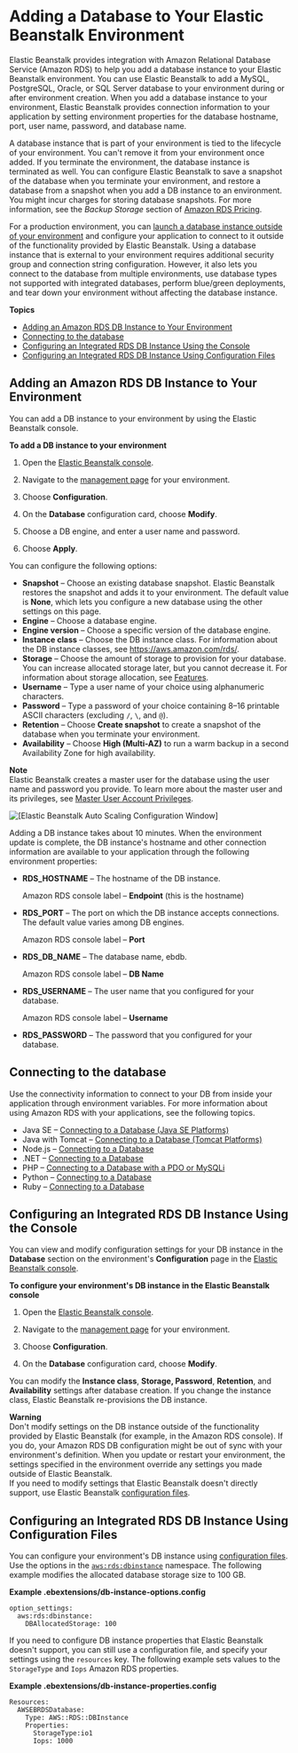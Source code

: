 # Adding a Database to Your Elastic Beanstalk Environment<a name="using-features.managing.db"></a>

Elastic Beanstalk provides integration with Amazon Relational Database Service \(Amazon RDS\) to help you add a database instance to your Elastic Beanstalk environment\. You can use Elastic Beanstalk to add a MySQL, PostgreSQL, Oracle, or SQL Server database to your environment during or after environment creation\. When you add a database instance to your environment, Elastic Beanstalk provides connection information to your application by setting environment properties for the database hostname, port, user name, password, and database name\.

A database instance that is part of your environment is tied to the lifecycle of your environment\. You can't remove it from your environment once added\. If you terminate the environment, the database instance is terminated as well\. You can configure Elastic Beanstalk to save a snapshot of the database when you terminate your environment, and restore a database from a snapshot when you add a DB instance to an environment\. You might incur charges for storing database snapshots\. For more information, see the *Backup Storage* section of [Amazon RDS Pricing](https://aws.amazon.com/rds/pricing/)\.

For a production environment, you can [launch a database instance outside of your environment](AWSHowTo.RDS.md) and configure your application to connect to it outside of the functionality provided by Elastic Beanstalk\. Using a database instance that is external to your environment requires additional security group and connection string configuration\. However, it also lets you connect to the database from multiple environments, use database types not supported with integrated databases, perform blue/green deployments, and tear down your environment without affecting the database instance\.

**Topics**
+ [Adding an Amazon RDS DB Instance to Your Environment](#environments-cfg-rds-create)
+ [Connecting to the database](#environments-cfg-rds-connect)
+ [Configuring an Integrated RDS DB Instance Using the Console](#using-features.managing.db.CON)
+ [Configuring an Integrated RDS DB Instance Using Configuration Files](#using-features.managing.db.namespace)

## Adding an Amazon RDS DB Instance to Your Environment<a name="environments-cfg-rds-create"></a>

You can add a DB instance to your environment by using the Elastic Beanstalk console\.

**To add a DB instance to your environment**

1. Open the [Elastic Beanstalk console](https://console.aws.amazon.com/elasticbeanstalk)\.

1. Navigate to the [management page](environments-console.md) for your environment\.

1. Choose **Configuration**\.

1. On the **Database** configuration card, choose **Modify**\.

1. Choose a DB engine, and enter a user name and password\.

1. Choose **Apply**\.

You can configure the following options:
+ **Snapshot** – Choose an existing database snapshot\. Elastic Beanstalk restores the snapshot and adds it to your environment\. The default value is **None**, which lets you configure a new database using the other settings on this page\.
+ **Engine** – Choose a database engine\.
+ **Engine version** – Choose a specific version of the database engine\.
+ **Instance class** – Choose the DB instance class\. For information about the DB instance classes, see [https://aws\.amazon\.com/rds/](http://aws.amazon.com/rds/)\.
+ **Storage** – Choose the amount of storage to provision for your database\. You can increase allocated storage later, but you cannot decrease it\. For information about storage allocation, see [Features](https://aws.amazon.com/rds/#features)\.
+ **Username** – Type a user name of your choice using alphanumeric characters\.
+ **Password** – Type a password of your choice containing 8–16 printable ASCII characters \(excluding `/`, `\`, and `@`\)\.
+ **Retention** – Choose **Create snapshot** to create a snapshot of the database when you terminate your environment\.
+ **Availability** – Choose **High \(Multi\-AZ\)** to run a warm backup in a second Availability Zone for high availability\.

**Note**  
Elastic Beanstalk creates a master user for the database using the user name and password you provide\. To learn more about the master user and its privileges, see [Master User Account Privileges](https://docs.aws.amazon.com/AmazonRDS/latest/UserGuide/UsingWithRDS.MasterAccounts.html)\.

![\[Elastic Beanstalk Auto Scaling Configuration Window\]](http://docs.aws.amazon.com/elasticbeanstalk/latest/dg/images/environments-cfg-rds-create.png)

Adding a DB instance takes about 10 minutes\. When the environment update is complete, the DB instance's hostname and other connection information are available to your application through the following environment properties:
+ **RDS\_HOSTNAME** – The hostname of the DB instance\.

  Amazon RDS console label – **Endpoint** \(this is the hostname\)
+ **RDS\_PORT** – The port on which the DB instance accepts connections\. The default value varies among DB engines\.

  Amazon RDS console label – **Port**
+ **RDS\_DB\_NAME** – The database name, ebdb\.

  Amazon RDS console label – **DB Name**
+ **RDS\_USERNAME** – The user name that you configured for your database\.

  Amazon RDS console label – **Username**
+ **RDS\_PASSWORD** – The password that you configured for your database\.

## Connecting to the database<a name="environments-cfg-rds-connect"></a>

Use the connectivity information to connect to your DB from inside your application through environment variables\. For more information about using Amazon RDS with your applications, see the following topics\.
+ Java SE – [Connecting to a Database \(Java SE Platforms\)](java-rds.md#java-rds-javase)
+ Java with Tomcat – [Connecting to a Database \(Tomcat Platforms\)](java-rds.md#java-rds-tomcat)
+ Node\.js – [Connecting to a Database](create-deploy-nodejs.rds.md#nodejs-rds-connect)
+ \.NET – [Connecting to a Database](create_deploy_NET.rds.md#dotnet-rds-connect)
+ PHP – [Connecting to a Database with a PDO or MySQLi](create_deploy_PHP.rds.md#php-rds-connect)
+ Python – [Connecting to a Database](create-deploy-python-rds.md#python-rds-connect)
+ Ruby – [Connecting to a Database](create_deploy_Ruby.rds.md#ruby-rds-connect)

## Configuring an Integrated RDS DB Instance Using the Console<a name="using-features.managing.db.CON"></a>

You can view and modify configuration settings for your DB instance in the **Database** section on the environment's **Configuration** page in the [Elastic Beanstalk console](environments-console.md)\.

**To configure your environment's DB instance in the Elastic Beanstalk console**

1. Open the [Elastic Beanstalk console](https://console.aws.amazon.com/elasticbeanstalk)\.

1. Navigate to the [management page](environments-console.md) for your environment\.

1. Choose **Configuration**\.

1. On the **Database** configuration card, choose **Modify**\.

You can modify the **Instance class**, ****Storage**, Password**, **Retention**, and **Availability** settings after database creation\. If you change the instance class, Elastic Beanstalk re\-provisions the DB instance\.

**Warning**  
Don't modify settings on the DB instance outside of the functionality provided by Elastic Beanstalk \(for example, in the Amazon RDS console\)\. If you do, your Amazon RDS DB configuration might be out of sync with your environment's definition\. When you update or restart your environment, the settings specified in the environment override any settings you made outside of Elastic Beanstalk\.  
If you need to modify settings that Elastic Beanstalk doesn't directly support, use Elastic Beanstalk [configuration files](#using-features.managing.db.namespace)\.

## Configuring an Integrated RDS DB Instance Using Configuration Files<a name="using-features.managing.db.namespace"></a>

You can configure your environment's DB instance using [configuration files](ebextensions.md)\. Use the options in the [`aws:rds:dbinstance`](command-options-general.md#command-options-general-rdsdbinstance) namespace\. The following example modifies the allocated database storage size to 100 GB\.

**Example \.ebextensions/db\-instance\-options\.config**  

```
option_settings:
  aws:rds:dbinstance:
    DBAllocatedStorage: 100
```

If you need to configure DB instance properties that Elastic Beanstalk doesn't support, you can still use a configuration file, and specify your settings using the `resources` key\. The following example sets values to the `StorageType` and `Iops` Amazon RDS properties\.

**Example \.ebextensions/db\-instance\-properties\.config**  

```
Resources:
  AWSEBRDSDatabase:
    Type: AWS::RDS::DBInstance
    Properties:
      StorageType:io1
      Iops: 1000
```